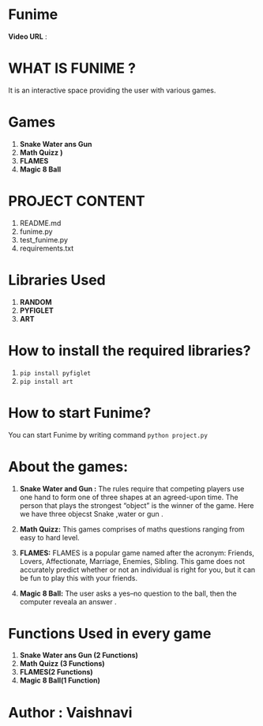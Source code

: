 # Funime

****Video URL**** :

# WHAT IS FUNIME ?
It is an interactive space providing the user with various games.

# Games
1. ****Snake Water ans Gun****
2. ****Math Quizz )****
3. ****FLAMES****
4. ****Magic 8 Ball****

# ****PROJECT CONTENT****
1. README.md
2. funime.py
3. test_funime.py
4. requirements.txt


# Libraries Used
1. ****RANDOM****
2. ****PYFIGLET****
3. ****ART****


# How to install the required libraries?
1. `pip install pyfiglet`
2. `pip install art`


# How to start Funime?
You can start Funime by writing command `python project.py`


# About the games:
1. ****Snake Water and Gun :****
 The rules require that competing players use one hand to form one of three shapes at an agreed-upon time. The person that plays the strongest “object” is the winner of the game. Here we have three objecst Snake ,water or gun .

2. ****Math Quizz:****
 This games comprises of maths questions ranging from easy to hard level.

3. ****FLAMES:****
FLAMES is a popular game named after the acronym: Friends, Lovers, Affectionate, Marriage, Enemies, Sibling. This game does not accurately predict whether or not an individual is right for you, but it can be fun to play this with your friends.

4. ****Magic 8 Ball:****
The user asks a yes–no question to the ball, then the computer reveala an answer .


# Functions Used in every game
1. ****Snake Water ans Gun (2 Functions)****
2. ****Math Quizz (3 Functions)****
3. ****FLAMES(2 Functions)****
4. ****Magic 8 Ball(1 Function)****

# ****Author : Vaishnavi**** 
